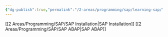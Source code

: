 ```yaml
---
{"dg-publish":true,"permalink":"/2-areas/programming/sap/learning-sap/","created":"2025-04-02T21:09:17.083+07:00","updated":"2025-09-14T21:38:16.350+07:00"}
---
```



[[2 Areas/Programming/SAP/SAP Installation\|SAP Installation]]
[[2 Areas/Programming/SAP/SAP ABAP\|SAP ABAP]]